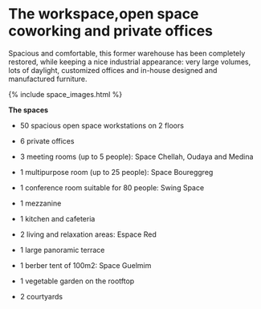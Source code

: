 # The workspace,open space coworking and private offices

Spacious and comfortable, this former warehouse has been completely restored, while keeping a nice industrial appearance: very large volumes, lots of daylight, customized offices and in-house designed and manufactured furniture.

{% include space_images.html %}

__The spaces__
 * 50 spacious open space workstations on 2 floors 
 * 6 private offices 
 * 3 meeting rooms (up to 5 people): Space Chellah, Oudaya and Medina
 * 1 multipurpose room (up to 25 people): Space Boureggreg 

 * 1 conference room suitable for 80 people: Swing Space
 * 1 mezzanine 
 * 1 kitchen and cafeteria 
 * 2 living and relaxation areas: Espace Red
 * 1 large panoramic terrace 
 * 1 berber tent of 100m2: Space Guelmim 

 * 1 vegetable garden on the rootftop 
 * 2 courtyards 
